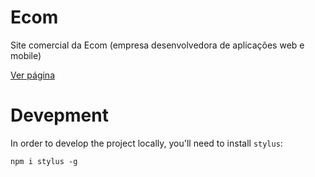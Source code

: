 # Ecom
Site comercial da Ecom (empresa desenvolvedora de aplicações web e mobile)

[Ver página](https://ecombrasil.github.io "Ecom")

# Devepment

In order to develop the project locally, you'll need to install `stylus`:

`npm i stylus -g`